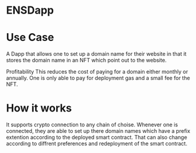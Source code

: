 # ENSDapp
# Use Case
A Dapp that allows one to set up a domain name for their website in that it stores the domain name in an NFT which point out to the website.

Profitability
This reduces the cost of paying for a domain either monthly or annually. 
One is only able to pay for deployment gas and a small fee for the NFT.

# How it works
It supports crypto connection to any chain of choise.
Whenever one is connected, they are able to set up there domain names which have a prefix extention according to the deployed smart contract.
That can also change according to diffrent preferences and redeployment of the smart contract.
